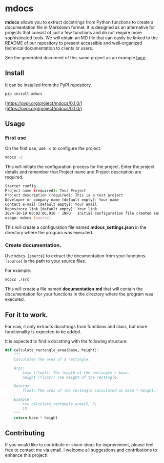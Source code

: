 # mdocs

**mdocs** allows you to extract docstrings from Python functions to create a documentation file in Markdown format. It is designed as an alternative for projects that consist of just a few functions and do not require more sophisticated tools. We will obtain an MD file that can easily be linked to the README of our repository to present accessible and well-organized technical documentation to clients or users.

See the generated document of this same project as an example [here](docs/documentation.md).

## Install

It can be installed from the PyPI repository.
```bash
pip install mdocs
```
[https://pypi.org/project/mdocs/0.1.0/](https://pypi.org/project/mdocs/0.1.0/)

## Usage

### First use

On the first use, use `-c` to configure the project.
```bash
mdocs -c
```
This will initiate the configuration process for the project. Enter the project details and remember that Project name and Project description are required.
```bash
Starter config...
Project name (required): Test Project
Project description (required): This is a test project
Developer or company name [default empty]: Your name
Contact e-mail [default empty]: Your email
Repository link [default empty]: Your link
2024-10-19 00:02:06,010 - INFO - Initial configuration file created successfully...
usage: mdocs [source]
```
This will create a configuration file named **mdocs_settings.json** in the directory where the program was executed.

### Create documentation.

Use `mdocs [source]` to extract the documentation from your functions. `[source]` is the path to your source files.

For example.
```bash
mdocs ./src
```
This will create a file named **documentation.md** that will contain the documentation for your functions in the directory where the program was executed.

## For it to work.

For now, it only extracts docstrings from functions and class, but more functionality is expected to be added.

It is expected to find a docstring with the following structure:

```python
def calculate_rectangle_area(base, height):
    """
    Calculates the area of a rectangle.

    Args:
        base (float): The length of the rectangle's base.
        height (float): The height of the rectangle.

    Returns:
        float: The area of the rectangle calculated as base * height.

    Example:
        >>> calculate_rectangle_area(5, 3)
        15
    """
    return base * height
```

## Contributing

If you would like to contribute or share ideas for improvement, please feel free to contact me via email. I welcome all suggestions and contributions to enhance this project!
